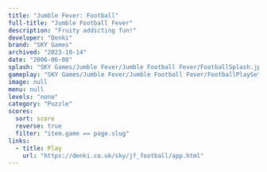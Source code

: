 ```yaml
---
title: "Jumble Fever: Football"
full-title: "Jumble Football Fever"
description: "Fruity addicting fun!"
developer: "Denki"
brand: "SKY Games"
archived: "2023-10-14"
date: "2006-06-08"
splash: "SKY Games/Jumble Fever/Jumble Football Fever/FootballSplash.jpg"
gameplay: "SKY Games/Jumble Fever/Jumble Football Fever/FootballPlaySet.jpg"
image: null
menu: null
levels: "none"
category: "Puzzle"
scores:
  sort: score
  reverse: true
  filter: "item.game == page.slug"
links:
  - title: Play
    url: "https://denki.co.uk/sky/jf_football/app.html"
---
```

